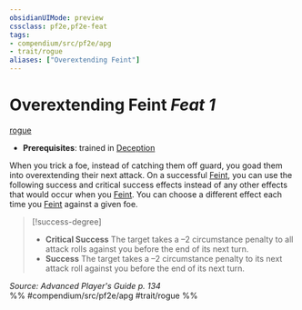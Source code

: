 ```yaml
---
obsidianUIMode: preview
cssclass: pf2e,pf2e-feat
tags:
- compendium/src/pf2e/apg
- trait/rogue
aliases: ["Overextending Feint"]
---
```

# Overextending Feint  *Feat 1*  
[rogue](../../rules/traits/rogue.md)  

- **Prerequisites**: trained in [Deception](../skills.md#Deception)

When you trick a foe, instead of catching them off guard, you goad them into overextending their next attack. On a successful [Feint](../../rules/actions/feint.md), you can use the following success and critical success effects instead of any other effects that would occur when you [Feint](../../rules/actions/feint.md). You can choose a different effect each time you [Feint](../../rules/actions/feint.md) against a given foe.

> [!success-degree] 
> - **Critical Success** The target takes a –2 circumstance penalty to all attack rolls against you before the end of its next turn.
> - **Success** The target takes a –2 circumstance penalty to its next attack roll against you before the end of its next turn.

*Source: Advanced Player's Guide p. 134*  
%% #compendium/src/pf2e/apg #trait/rogue %%